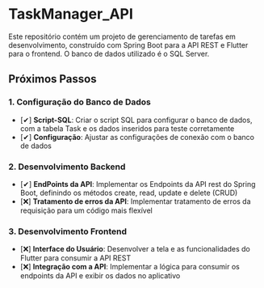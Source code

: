 # TaskManager_API
Este repositório contém um projeto de gerenciamento de tarefas em desenvolvimento, construído com Spring Boot para a API REST e Flutter para o frontend. O banco de dados utilizado é o SQL Server.

## Próximos Passos

### 1. **Configuração do Banco de Dados**

- [✔] **Script-SQL**: Criar o script SQL para configurar o banco de dados, com a tabela Task e os dados inseridos para teste corretamente
- [✔] **Configuração**: Ajustar as configurações de conexão com o banco de dados

### 2. **Desenvolvimento Backend**

- [✔] **EndPoints da API**: Implementar os Endpoints da API rest do Spring Boot, definindo os métodos create, read, update e delete (CRUD)
- [❌] **Tratamento de erros da API**: Implementar tratamento de erros da requisição para um código mais flexível

### 3. **Desenvolvimento Frontend**

- [❌] **Interface do Usuário**: Desenvolver a tela e as funcionalidades do Flutter para consumir a API REST
- [❌] **Integração com a API**: Implementar a lógica para consumir os endpoints da API e exibir os dados no aplicativo
